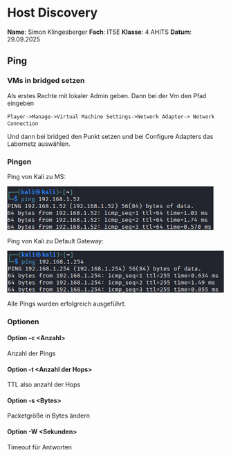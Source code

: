 # Host Discovery

**Name**: Simon Klingesberger
**Fach**: ITSE
**Klasse**: 4 AHITS
**Datum**: 29.09.2025

## Ping

### VMs in bridged setzen

Als erstes Rechte mit lokaler Admin geben. Dann bei der Vm den Pfad eingeben
```
Player->Manage->Virtual Machine Settings->Network Adapter-> Network Connection
```
Und dann bei bridged den Punkt setzen und bei Configure Adapters das Labornetz auswählen.

### Pingen

Ping von Kali zu MS:

![Ping Kali zu MS](../Bilder/PingKalizuMS.png)

Ping von Kali zu Default Gateway:

![Ping Kali zu DG](../Bilder/PingKalizuDG.png)

Alle Pings wurden erfolgreich ausgeführt.

### Optionen

#### Option -c &lt;Anzahl&gt;

Anzahl der Pings

#### Option -t &lt;Anzahl der Hops&gt;

TTL also anzahl der Hops

####  Option -s &lt;Bytes&gt;

Packetgröße in Bytes ändern

#### Option -W &lt;Sekunden&gt;

Timeout für Antworten